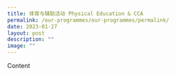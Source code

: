 ```yaml
---
title: 体育与辅助活动 Physical Education & CCA
permalink: /our-programmes/our-programmes/permalink/
date: 2023-01-27
layout: post
description: ""
image: ""
---
```

Content